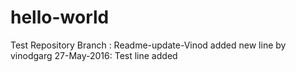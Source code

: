 # hello-world
Test Repository
Branch : Readme-update-Vinod
added new line by vinodgarg
27-May-2016: Test line added
